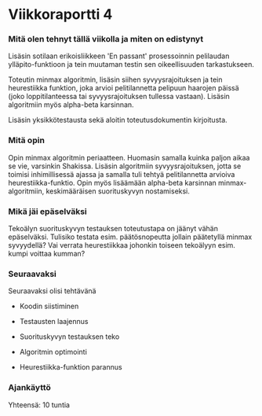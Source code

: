 # Viikkoraportti 4

### Mitä olen tehnyt tällä viikolla ja miten on edistynyt

Lisäsin sotilaan erikoisliikkeen 'En passant' prosessoinnin pelilaudan ylläpito-funktioon ja tein muutaman testin sen oikeellisuuden tarkastukseen. 

Toteutin minmax algoritmin, lisäsin siihen syvyysrajoituksen ja tein heurestiikka funktion, joka arvioi pelitilannetta pelipuun haarojen päissä (joko loppitilanteessa tai syvyysrajoituksen tullessa vastaan). Lisäsin algoritmiin myös alpha-beta karsinnan. 

Lisäsin yksikkötestausta sekä aloitin toteutusdokumentin kirjoitusta.

### Mitä opin

Opin minmax algoritmin periaatteen. Huomasin samalla kuinka paljon aikaa se vie, varsinkin Shakissa. Lisäsin algoritmiin syvyysrajoituksen, jotta se toimisi inhimillisessä ajassa ja samalla tuli tehtyä pelitilannetta arvioiva heurestiikka-funktio. Opin myös lisäämään alpha-beta karsinnan minmax-algoritmiin, keskimääräisen suorituskyvyn nostamiseksi.  

### Mikä jäi epäselväksi

Tekoälyn suorituskyvyn testauksen toteutustapa on jäänyt vähän epäselväksi. Tulisiko testata esim. päätösnopeutta jollain päätetyllä minmax syvyydellä? Vai verrata heurestiikkaa johonkin toiseen tekoälyyn esim. kumpi voittaa kumman?

### Seuraavaksi

Seuraavaksi olisi tehtävänä 
    
* Koodin siistiminen

* Testausten laajennus

* Suorituskyvyn testauksen teko

* Algoritmin optimointi

* Heurestiikka-funktion parannus

### Ajankäyttö

Yhteensä: 10 tuntia
 